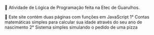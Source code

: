 🎒 Atividade de Lógica de Programação feita na Etec de Guarulhos.

🎯 Este site contém duas páginas com funções em JavaScript
1° Contas matemáticas simples para calcular sua idade através do seu ano de nascimento
2° Sistema simples simulando o pedido de uma pizza
